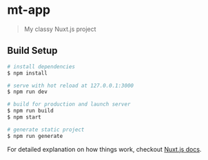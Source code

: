 # mt-app

> My classy Nuxt.js project

## Build Setup

``` bash
# install dependencies
$ npm install

# serve with hot reload at 127.0.0.1:3000
$ npm run dev

# build for production and launch server
$ npm run build
$ npm start

# generate static project
$ npm run generate
```

For detailed explanation on how things work, checkout [Nuxt.js docs](https://nuxtjs.org).
